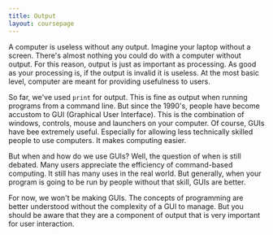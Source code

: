 ```yaml
---
title: Output
layout: coursepage
---
```


A computer is useless without any output. Imagine your laptop without a screen. There's almost nothing you could do with a computer without output. For this reason, output is just as important as processing. As good as your processing is, if the output is invalid it is useless. At the most basic level, computer are meant for providing usefulness to users.

So far, we've used `print` for output. This is fine as output when running programs from a command line. But since the 1990's, people have become accustom to GUI (Graphical User Interface). This is the combination of windows, controls, mouse and launchers on your computer. Of course, GUIs have bee extremely useful. Especially for allowing less technically skilled people to use computers. It makes computing easier.

But when and how do we use GUIs? Well, the question of when is still debated. Many users appreciate the efficiency of command-based computing. It still has many uses in the real world. But generally, when your program is going to be run by people without that skill, GUIs are better.

For now, we won't be making GUIs. The concepts of programming are better understood without the complexity of a GUI to manage. But you should be aware that they are a component of output that is very important for user interaction. 
